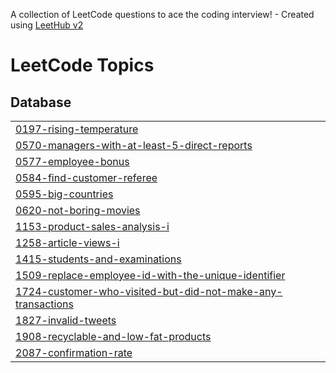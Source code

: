 A collection of LeetCode questions to ace the coding interview! - Created using [LeetHub v2](https://github.com/arunbhardwaj/LeetHub-2.0)
<!---LeetCode Topics Start-->
# LeetCode Topics
## Database
|  |
| ------- |
| [0197-rising-temperature](https://github.com/HarshitaSindhu/sql_queries/tree/master/0197-rising-temperature) |
| [0570-managers-with-at-least-5-direct-reports](https://github.com/HarshitaSindhu/sql_queries/tree/master/0570-managers-with-at-least-5-direct-reports) |
| [0577-employee-bonus](https://github.com/HarshitaSindhu/sql_queries/tree/master/0577-employee-bonus) |
| [0584-find-customer-referee](https://github.com/HarshitaSindhu/sql_queries/tree/master/0584-find-customer-referee) |
| [0595-big-countries](https://github.com/HarshitaSindhu/sql_queries/tree/master/0595-big-countries) |
| [0620-not-boring-movies](https://github.com/HarshitaSindhu/sql_queries/tree/master/0620-not-boring-movies) |
| [1153-product-sales-analysis-i](https://github.com/HarshitaSindhu/sql_queries/tree/master/1153-product-sales-analysis-i) |
| [1258-article-views-i](https://github.com/HarshitaSindhu/sql_queries/tree/master/1258-article-views-i) |
| [1415-students-and-examinations](https://github.com/HarshitaSindhu/sql_queries/tree/master/1415-students-and-examinations) |
| [1509-replace-employee-id-with-the-unique-identifier](https://github.com/HarshitaSindhu/sql_queries/tree/master/1509-replace-employee-id-with-the-unique-identifier) |
| [1724-customer-who-visited-but-did-not-make-any-transactions](https://github.com/HarshitaSindhu/sql_queries/tree/master/1724-customer-who-visited-but-did-not-make-any-transactions) |
| [1827-invalid-tweets](https://github.com/HarshitaSindhu/sql_queries/tree/master/1827-invalid-tweets) |
| [1908-recyclable-and-low-fat-products](https://github.com/HarshitaSindhu/sql_queries/tree/master/1908-recyclable-and-low-fat-products) |
| [2087-confirmation-rate](https://github.com/HarshitaSindhu/sql_queries/tree/master/2087-confirmation-rate) |
<!---LeetCode Topics End-->